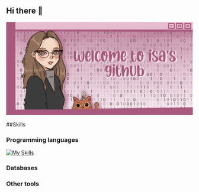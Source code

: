 ## Hi there 👋


<img src="welcome.PNG" ></img>

##Skills

### Programming languages
[![My Skills](https://skillicons.dev/icons?i=c,cpp,css,html,py,js,java,wasm)](https://skillicons.dev)
### Databases
### Other tools

<!--
**isalcode/isalcode** is a ✨ _special_ ✨ repository because its `README.md` (this file) appears on your GitHub profile.

Here are some ideas to get you started:

- 🔭 I’m currently working on ...
- 🌱 I’m currently learning ...
- 👯 I’m looking to collaborate on ...
- 🤔 I’m looking for help with ...
- 💬 Ask me about ...
- 📫 How to reach me: ...
- 😄 Pronouns: ...
- ⚡ Fun fact: ...
-->
